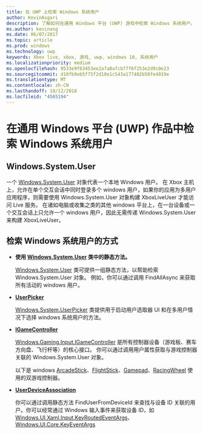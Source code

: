 ```yaml
---
title: 在 UWP 上检索 Windows 系统用户
author: KevinAsgari
description: 了解如何在通用 Windows 平台 (UWP) 游戏中检索 Windows 系统用户。
ms.author: kevinasg
ms.date: 06/07/2017
ms.topic: article
ms.prod: windows
ms.technology: uwp
keywords: Xbox live, xbox, 游戏, uwp, windows 10, 系统用户
ms.localizationpriority: medium
ms.openlocfilehash: 0533e9f63453ee2a7a8a7cb77f6f253e2d9c0e23
ms.sourcegitcommit: d10fb9eb5f75f2d10e1c543a177402b50fe4019e
ms.translationtype: MT
ms.contentlocale: zh-CN
ms.lasthandoff: 10/12/2018
ms.locfileid: "4565194"
---
```

# <a name="retrieving-the-windows-system-user-in-a-universal-windows-platform-uwp-title"></a>在通用 Windows 平台 (UWP) 作品中检索 Windows 系统用户

## <a name="windowssystemuser"></a>Windows.System.User

一个 [Windows.System.User](https://docs.microsoft.com/en-us/uwp/api/windows.system.user) 对象代表一个本地 Windows 用户。 在 Xbox 主机上，允许在单个交互会话中同时登录多个 windows 用户，如果你的应用为多用户应用程序，则需要使用 Windows.System.User 对象构建 XboxLiveUser 才能访问 Live 服务。 在诸如电脑或收集之类的其他 windows 平台上，在一台设备或一个交互会话上只允许一个 windows 用户，因此无需传递 Windows.System.User 来构建 XboxLiveUser。

## <a name="ways-to-retrieve-windows-system-user"></a>检索 Windows 系统用户的方式

* **使用 [Windows.System.User](https://docs.microsoft.com/en-us/uwp/api/windows.system.user) 类中的静态方法。**

  [Windows.System.User](https://docs.microsoft.com/en-us/uwp/api/windows.system.user) 类可提供一组静态方法，以帮助检索 Windows.System.User 对象。 例如，你可以通过调用 FindAllAsync 来获取所有活动的 windows 用户。

* **[UserPicker](https://docs.microsoft.com/en-us/uwp/api/windows.system.userpicker)**

  [Windows.System.UserPicker](https://docs.microsoft.com/en-us/uwp/api/windows.system.userpicker) 类提供用于启动用户选取器 UI 和在多用户情况下选择 windows 系统用户的方法。

* **[IGameController](https://docs.microsoft.com/en-us/uwp/api/windows.gaming.input.igamecontroller)**

  [Windows.Gaming.Input.IGameController](https://docs.microsoft.com/en-us/uwp/api/windows.gaming.input.igamecontroller) 是所有控制器设备（游戏板、赛车方向盘、飞行杆等）的核心接口。 你可以通过调用用户属性获取与游戏控制器关联的 Windows.System.User 对象。  

  以下是 windows [ArcadeStick](https://docs.microsoft.com/en-us/uwp/api/windows.gaming.input.arcadestick)、[FlightStick](https://docs.microsoft.com/en-us/uwp/api/windows.gaming.input.flightstick)、[Gamepad](https://docs.microsoft.com/en-us/uwp/api/windows.gaming.input.gamepad)、[RacingWheel](https://docs.microsoft.com/en-us/uwp/api/windows.gaming.input.racingwheel) 使用的双游戏控制器。

* **[UserDeviceAssociation](https://docs.microsoft.com/en-us/uwp/api/windows.system.userdeviceassociation)**

  你可以通过调用静态方法 FindUserFromDeviceId 来查找与设备 ID 关联的用户。你可以经常通过 Windows 输入事件来获取设备 ID，如 [Windows.UI.Xaml.Input.KeyRoutedEventArgs](https://docs.microsoft.com/en-us/uwp/api/Windows.UI.Xaml.Input.KeyRoutedEventArgs)、[Windows.UI.Core.KeyEventArgs](https://docs.microsoft.com/en-us/uwp/api/windows.ui.core.keyeventargs)
